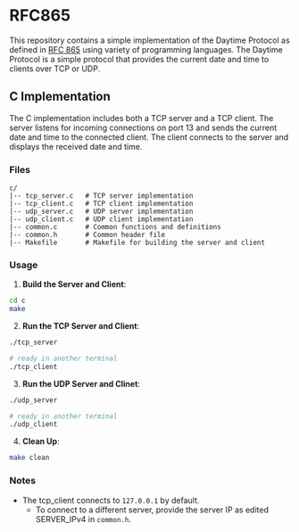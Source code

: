 # RFC865

This repository contains a simple implementation of the Daytime Protocol as defined in [RFC 865](https://datatracker.ietf.org/doc/html/rfc865) using variety of programming languages. The Daytime Protocol is a simple protocol that provides the current date and time to clients over TCP or UDP.

## C Implementation
The C implementation includes both a TCP server and a TCP client. The server listens for incoming connections on port 13 and sends the current date and time to the connected client. The client connects to the server and displays the received date and time.

### Files

```
c/
|-- tcp_server.c   # TCP server implementation
|-- tcp_client.c   # TCP client implementation
|-- udp_server.c   # UDP server implementation
|-- udp_client.c   # UDP client implementation
|-- common.c       # Common functions and definitions
|-- common.h       # Common header file
|-- Makefile       # Makefile for building the server and client
```

### Usage

1. **Build the Server and Client**:

```bash
cd c
make
```

2. **Run the TCP Server and Client**:

```bash
./tcp_server
```

```bash
# ready in another terminal
./tcp_client
```

3. **Run the UDP Server and Clinet**:

```bash
./udp_server
```

```bash
# ready in another terminal
./udp_client
```

4. **Clean Up**:

```bash
make clean
```

### Notes

- The tcp_client connects to `127.0.0.1` by default.
    - To connect to a different server, provide the server IP as edited SERVER_IPv4 in `common.h`.

